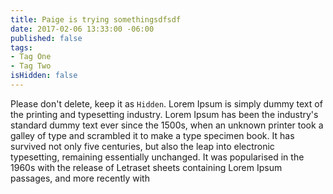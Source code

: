 ```yaml
---
title: Paige is trying somethingsdfsdf
date: 2017-02-06 13:33:00 -06:00
published: false
tags:
- Tag One
- Tag Two
isHidden: false
---
```


Please don't delete, keep it as `Hidden`. Lorem Ipsum is simply dummy text of the printing and typesetting industry. Lorem Ipsum has been the industry's standard dummy text ever since the 1500s, when an unknown printer took a galley of type and scrambled it to make a type specimen book. It has survived not only five centuries, but also the leap into electronic typesetting, remaining essentially unchanged. It was popularised in the 1960s with the release of Letraset sheets containing Lorem Ipsum passages, and more recently with
